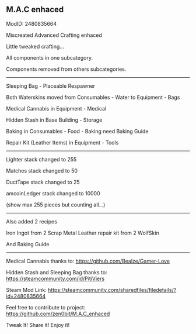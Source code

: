 M.A.C enhaced
-------------
ModID: 2480835664

Miscreated Advanced Crafting enhaced

Little tweaked crafting...

All components in one subcategory.

Components removed from others subcategories.

---------------------------------
Sleeping Bag - Placeable Respawner

Both Waterskins moved from Consumables - Water to Equipment - Bags

Medical Cannabis in Equipment - Medical

Hidden Stash in Base Building - Storage

Baking in Consumables - Food - Baking need Baking Guide

Repair Kit (Leather Items) in Equipment - Tools

---------------------------------
Lighter stack changed to 255

Matches stack changed to 50

DuctTape stack changed to 25

amcoinLedger stack changed to 10000

(show max 255 pieces but counting all...)

---------------------------------
Also added 2 recipes

Iron Ingot from 2 Scrap Metal
Leather repair kit from 2 WolfSkin

And Baking Guide
________________________________________________
Medical Cannabis thanks to:
https://github.com/Bealze/Gamer-Love

Hidden Stash and Sleeping Bag thanks to:
https://steamcommunity.com/id/PitiViers

Steam Mod Link:
https://steamcommunity.com/sharedfiles/filedetails/?id=2480835664

Feel free to contribute to project:
https://github.com/zen0bit/M.A.C_enhaced

Tweak It! Share it! Enjoy it!
